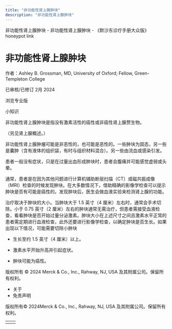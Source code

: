 ```yaml
---
title: "非功能性肾上腺肿块"
description: "非功能性肾上腺肿块"
---
```


﻿非功能性肾上腺肿块 \- 非功能性肾上腺肿块 \- 《默沙东诊疗手册大众版》 honeypot link

# 非功能性肾上腺肿块

作者：Ashley B. Grossman, MD, University of Oxford; Fellow, Green-Templeton College

已审核/已修订 2月 2024

浏览专业版

小知识

非功能性肾上腺肿块是指没有激素活性的癌性或非癌性肾上腺赘生物。

（另见肾上腺概述。）

非功能性肾上腺肿瘤可能是非恶性的，也可能是恶性的。一些肿块为固态，另一些是囊肿（含有液体的组织袋，有时与组织材料混合）。另一些由流血或感染引发。

患者一般没有症状，只是在过量出血形成肿块时，患者会腹痛并可能感觉虚弱或头晕。

通常，患者是在因为其他问题进行计算机辅助断层扫描（CT）或磁共振成像（MRI）检查的时候发现肿块。在大多数情况下，借助精确的影像学检查可以提示肿块是否有可能是癌性的。发现肿块后，医生会做血液实验来检测肾上腺的功能。

治疗取决于肿块的大小。当肿块大于 1.5 英寸（4 厘米）左右时，通常会手术切除。小于 0.75 英寸（2 厘米）左右的肿块通常无需治疗，但患者需接受血液检查，看看肿块是否开始过量分泌激素。肿块大小在上述尺寸之间且激素水平正常的患者需定期进行血液检查，此外还要进行影像学检查，以确定肿块是否生长。如果出现以下情况，可能需要切除小肿块

- 生长至约 1.5 英寸（4 厘米）以上。

- 激素水平开始升高并引起症状。

- 肿块可能为癌性。




版权所有 © 2024
Merck & Co., Inc., Rahway, NJ, USA 及其附属公司。保留所有权利。

- 关于
- 免责声明

版权所有© 2024Merck & Co., Inc., Rahway, NJ, USA 及其附属公司。保留所有权利。

|     |     |
| --- | --- |
|  |  |